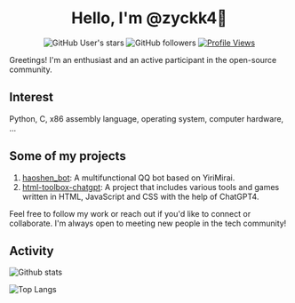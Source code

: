 <div align="center">

# Hello, I'm @zyckk4👋
![GitHub User's stars](https://img.shields.io/github/stars/zyckk4?style=flat&color=ffff00)
![GitHub followers](https://img.shields.io/github/followers/zyckk4?style=flat)
[![Profile Views](https://komarev.com/ghpvc/?username=zyckk4&color=green)](https://github.com/zyckk4)
  
</div>

Greetings! I'm an enthusiast and an active participant in the open-source community.

## Interest

Python, C, x86 assembly language, operating system, computer hardware, ...

## Some of my projects

1. [haoshen_bot](https://github.com/zyckk4/haoshen_bot): A multifunctional QQ bot based on YiriMirai.
2. [html-toolbox-chatgpt](https://github.com/zyckk4/html-toolbox-chatgpt): A project that includes various tools and games written in HTML, JavaScript and CSS with the help of ChatGPT4.

Feel free to follow my work or reach out if you'd like to connect or collaborate. I'm always open to meeting new people in the tech community!

## Activity

![Github stats](https://github-readme-stats.vercel.app/api?username=zyckk4&show_icons=true)

![Top Langs](https://github-readme-stats.vercel.app/api/top-langs/?username=zyckk4&layout=donut)
